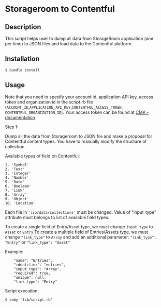 Storageroom to Contentful
=================

## Description
This script helps user to dump all data from StorageRoom application (one per time) to JSON files and load data to the Contentful platform.

## Installation
```
$ bundle install
```

## Usage
Note that you need to specify your account id, application API key, access token and organization id in the script.rb file (```ACCOUNT_ID```,```APPLICATION_API_KEY```,```CONTENTFUL_ACCESS_TOKEN```, ```CONTENTFUL_ORGANIZATION_ID```).
Your access token can be found at [CMA - documentation](https://www.contentful.com/developers/documentation/content-management-api/#getting-started)

Step 1:

Dump all the data from Storageroom to JSON file and make a proposal for Contentful content types.
You have to manually modify the structure of collection.

Available types of field on Contentful:
```
1. 'Symbol'
2. 'Text'
3. 'Integer'
4. 'Number'
5. 'Date'
6. 'Boolean'
7. 'Link'
8. 'Array'
9. 'Object'
10. 'Location'
```

Each file in ```'lib/data/collections'``` must be changed.
Value of "input_type" attribute must belongs to list of available field types.

To create a single field of Entry/Asset type, we must change ```input_type``` to ```Asset``` or ```Entry```
To create a multiple field of Entries/Assets type, we must change ```"link_type"``` to ```Array``` and add an additional parameter:
```"link_type": "Entry"```  or  ```"link_type": "Asset"```

Example:
```
    "name": "Entries",
    "identifier": "entries",
    "input_type": "Array",
    "required": true,
    "unique": null,
    "link_type": "Entry"
```
Script execution:

```
$ ruby 'lib/script.rb'
```